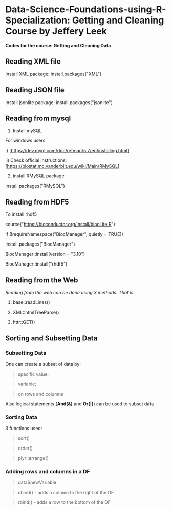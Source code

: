 # Data-Science-Foundations-using-R-Specialization: Getting and Cleaning Course by Jeffery Leek

**Codes for the course: Getting and Cleaning Data**

## Reading XML file

Install XML package: install.packages("XML")

## Reading JSON file

Install jsonlite package: install.packages("jsonlite")

## Reading from mysql
1. Install mySQL

For windows users 

i) [https://dev.myql.com/doc/refman/5.7/en/installing.html]

ii) Check official instructions: [https://biostat.mc.vanderbilt.edu/wiki/Main/RMySQL]

2. install RMySQL package

install.packages("RMySQL")

## Reading from HDF5

To install rhdf5

source("https://bioconductor.org/install/biocLite.R")

if (!requireNamespace("BiocManager", quietly = TRUE))

install.packages("BiocManager")

BiocManager::install(version = "3.10")

BiocManager::install("rhdf5")

## Reading from the Web

_Reading from the web can be done using 3 methods. That is:_

1. base::readLines()

2. XML::htmlTreeParse()

3. httr::GET()

## Sorting and Subsetting Data

### Subsetting Data

One can create a subset of data by:

>specific value;

>variable;

>on rows and columns

Also logical statements (**And(&)** and __Or(|)__) can be used to subset data

### Sorting Data

3 functions used:

>sort()

>order()

>plyr::arrange()

### Adding rows and columns in a DF

>data$newVariable

>cbind() - adds a column to the right of the DF

>rbind() -  adds a row to the bottom of the DF
